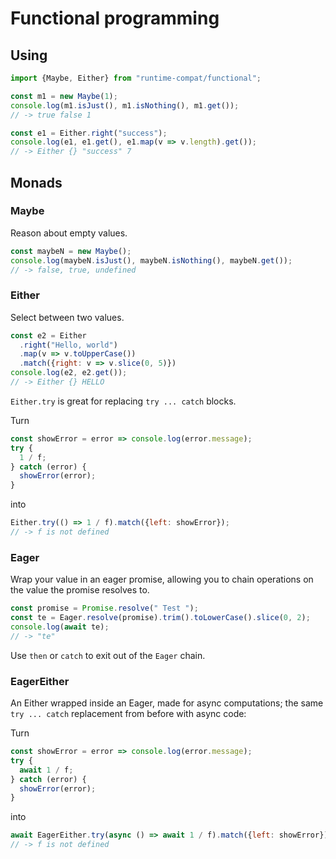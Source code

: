# Functional programming

## Using

```js
import {Maybe, Either} from "runtime-compat/functional";

const m1 = new Maybe(1);
console.log(m1.isJust(), m1.isNothing(), m1.get());
// -> true false 1

const e1 = Either.right("success");
console.log(e1, e1.get(), e1.map(v => v.length).get());
// -> Either {} "success" 7
```

## Monads

### Maybe

Reason about empty values.

```js
const maybeN = new Maybe();
console.log(maybeN.isJust(), maybeN.isNothing(), maybeN.get());
// -> false, true, undefined
```

### Either

Select between two values.

```js
const e2 = Either
  .right("Hello, world")
  .map(v => v.toUpperCase())
  .match({right: v => v.slice(0, 5)})
console.log(e2, e2.get());
// -> Either {} HELLO
```

`Either.try` is great for replacing `try ... catch` blocks.

Turn

```js
const showError = error => console.log(error.message);
try {
  1 / f;
} catch (error) {
  showError(error);
}
```

into

```js
Either.try(() => 1 / f).match({left: showError});
// -> f is not defined
```

### Eager

Wrap your value in an eager promise, allowing you to chain operations on the
value the promise resolves to.

```js
const promise = Promise.resolve(" Test ");
const te = Eager.resolve(promise).trim().toLowerCase().slice(0, 2);
console.log(await te);
// -> "te"
```

Use `then` or `catch` to exit out of the `Eager` chain.

### EagerEither

An Either wrapped inside an Eager, made for async computations; the same
`try ... catch` replacement from before with async code:

Turn

```js
const showError = error => console.log(error.message);
try {
  await 1 / f;
} catch (error) {
  showError(error);
}
```

into

```js
await EagerEither.try(async () => await 1 / f).match({left: showError});
// -> f is not defined
```
